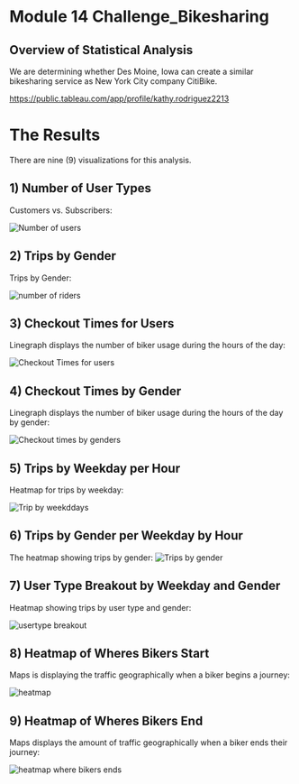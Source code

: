 # Module 14 Challenge_Bikesharing

## Overview of Statistical Analysis

We are determining whether Des Moine, Iowa can create a similar bikesharing service as New York City company CitiBike. 

https://public.tableau.com/app/profile/kathy.rodriguez2213

# The Results

There are nine (9) visualizations for this analysis.

## 1) Number of User Types

Customers vs. Subscribers:

![Number of users](https://user-images.githubusercontent.com/84817579/203345881-8b00697f-d64b-4f81-8d85-90606ea92521.png)


## 2) Trips by Gender

Trips by Gender:

![number of riders](https://user-images.githubusercontent.com/84817579/203346269-cef2ab1f-7492-4392-8567-9f7ff609e0ca.png)


## 3) Checkout Times for Users

Linegraph displays the number of biker usage during the hours of the day:


![Checkout Times for users](https://user-images.githubusercontent.com/84817579/203346409-0a104915-fc71-4b33-aa81-21d4c5c8a9d0.png)


## 4) Checkout Times by Gender

Linegraph displays the number of biker usage during the hours of the day by gender:

![Checkout times by genders](https://user-images.githubusercontent.com/84817579/203346440-9ea79c4b-5713-4c87-ae59-cd1a75a9c685.png)


## 5) Trips by Weekday per Hour

Heatmap for trips by weekday:

![Trip by weekddays](https://user-images.githubusercontent.com/84817579/203346494-4b10c6ef-2878-435d-b465-137a74e484f3.png)


## 6) Trips by Gender per Weekday by Hour

The heatmap showing trips by gender:
![Trips by gender](https://user-images.githubusercontent.com/84817579/203346532-3f3e61e6-497b-48c5-8b4c-280ca500cad2.png)


## 7) User Type Breakout by Weekday and Gender

Heatmap showing trips by user type and gender:

![usertype breakout](https://user-images.githubusercontent.com/84817579/203346619-eec8111b-a892-4fc3-b860-ca7edb654be1.png)


## 8) Heatmap of Wheres Bikers Start

Maps is displaying the traffic geographically when a biker begins a journey:

![heatmap](https://user-images.githubusercontent.com/84817579/203346731-b53fe9d1-8692-4f5b-9ab0-8d0eb9c2b516.png)


## 9) Heatmap of Wheres Bikers End

Maps displays the amount of traffic geographically when a biker ends their journey: 

![heatmap where bikers ends](https://user-images.githubusercontent.com/84817579/203346752-880cac1e-1797-4bc4-8717-ea26b39a774a.png)


